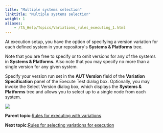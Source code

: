 ```yaml
--- 
title: "Multiple systems selection"
linktitle: "Multiple systems selection"
weight: 1
aliases: 
    - /TA_Help/Topics/Variations_rules_executing_1.html
---
```


At execution setup, you have the option of specifying a version variation for each defined system in your repository's **Systems & Platforms** tree.

Note that you are free to specify or to omit versions for any of the systems in **Systems & Platforms**. Also note that you may specify no more than a single version for any given system.

Specify your version run set in the **AUT Version** field of the **Variation Specification** panel of the Execute Test dialog box. Optionally, you may invoke the Select Version dialog box, which displays the **Systems & Platforms** tree and allows you to select up to a single node from each system.

![](/images//Images/Variations_execution_select_multiple_systems.png)

**Parent topic:**[Rules for executing with variations](/TA_Help/Topics/Variations_rules_executing.html)

**Next topic:**[Rules for selecting variations for execution](/TA_Help/Topics/Variations_rules_executing_2.html)

